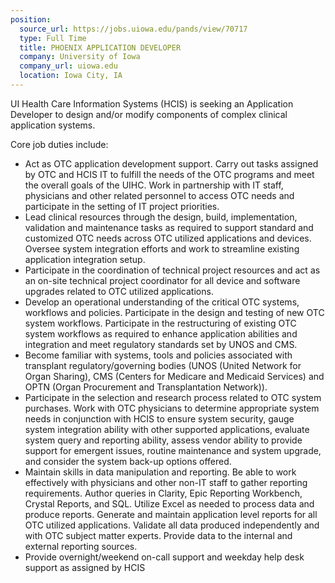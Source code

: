 ```yaml
---
position:
  source_url: https://jobs.uiowa.edu/pands/view/70717
  type: Full Time
  title: PHOENIX APPLICATION DEVELOPER
  company: University of Iowa
  company_url: uiowa.edu
  location: Iowa City, IA
---
```


UI Health Care Information Systems (HCIS) is seeking an Application Developer to design and/or modify components of complex clinical application systems.

 

Core job duties include:

* Act as OTC application development support. Carry out tasks assigned by OTC and HCIS IT to fulfill the needs of the OTC programs and meet the overall goals of the UIHC. Work in partnership with IT staff, physicians and other related personnel to access OTC needs and participate in the setting of IT project priorities.
* Lead clinical resources through the design, build, implementation, validation and maintenance tasks as required to support standard and customized OTC needs across OTC utilized applications and devices. Oversee system integration efforts and work to streamline existing application integration setup.
* Participate in the coordination of technical project resources and act as an on-site technical project coordinator for all device and software upgrades related to OTC utilized applications.
* Develop an operational understanding of the critical OTC systems, workflows and policies. Participate in the design and testing of new OTC system workflows. Participate in the restructuring of existing OTC system workflows as required to enhance application abilities and integration and meet regulatory standards set by UNOS and CMS.
* Become familiar with systems, tools and policies associated with transplant regulatory/governing bodies (UNOS (United Network for Organ Sharing), CMS (Centers for Medicare and Medicaid Services) and OPTN (Organ Procurement and Transplantation Network)).
* Participate in the selection and research process related to OTC system purchases. Work with OTC physicians to determine appropriate system needs in conjunction with HCIS to ensure system security, gauge system integration ability with other supported applications, evaluate system query and reporting ability, assess vendor ability to provide support for emergent issues, routine maintenance and system upgrade, and consider the system back-up options offered.
* Maintain skills in data manipulation and reporting. Be able to work effectively with physicians and other non-IT staff to gather reporting requirements. Author queries in Clarity, Epic Reporting Workbench, Crystal Reports, and SQL. Utilize Excel as needed to process data and produce reports. Generate and maintain application level reports for all OTC utilized applications. Validate all data produced independently and with OTC subject matter experts. Provide data to the internal and external reporting sources.
* Provide overnight/weekend on-call support and weekday help desk support as assigned by HCIS

